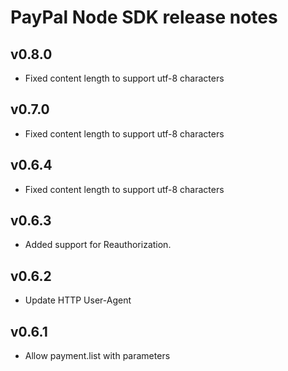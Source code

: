 PayPal Node SDK release notes
============================

v0.8.0
-----
* Fixed content length to support utf-8 characters

v0.7.0
-----
* Fixed content length to support utf-8 characters

v0.6.4
-----
* Fixed content length to support utf-8 characters

v0.6.3
-----
* Added support for Reauthorization.

v0.6.2
-----
* Update HTTP User-Agent

v0.6.1
-----
* Allow payment.list with parameters